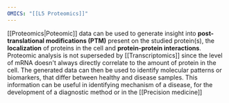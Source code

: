 ```yaml
---
OMICS: "[[L5 Proteomics]]"
---
```

[[Proteomics|Poteomic]] data can be used to generate insight into **post-translational modifications (PTM)** present on the studied protein(s), the **localization** of proteins in the cell and **protein-protein interactions**. 
Proteomic analysis is not superseded by [[Transcriptomics]] since the level of mRNA doesn't always directly correlate to the amount of protein in the cell. 
The generated data can then be used to identify molecular patterns or biomarkers, that differ between healthy and disease samples. This information can be useful in identifying mechanism of a disease, for the development of a diagnostic method or in the [[Precision medicine]]
